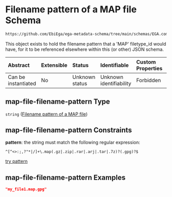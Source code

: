 # Filename pattern of a MAP file Schema

```txt
https://github.com/EbiEga/ega-metadata-schema/tree/main/schemas/EGA.common-definitions.json#/definitions/map-file-filename-pattern
```

This object exists to hold the filename pattern that a 'MAP' filetype_id would have, for it to be referenced elsewhere within this (or other) JSON schema.

| Abstract            | Extensible | Status         | Identifiable            | Custom Properties | Additional Properties | Access Restrictions | Defined In                                                                                |
| :------------------ | :--------- | :------------- | :---------------------- | :---------------- | :-------------------- | :------------------ | :---------------------------------------------------------------------------------------- |
| Can be instantiated | No         | Unknown status | Unknown identifiability | Forbidden         | Allowed               | none                | [EGA.common-definitions.json*](../out/EGA.common-definitions.json "open original schema") |

## map-file-filename-pattern Type

`string` ([Filename pattern of a MAP file](ega-4-definitions-filename-pattern-of-a-map-file.md))

## map-file-filename-pattern Constraints

**pattern**: the string must match the following regular expression: 

```regexp
^[^<>:;,?"*|/]+\.map(.gz|.zip|.rar|.arj|.tar|.7z)?(.gpg)?$
```

[try pattern](https://regexr.com/?expression=%5E%5B%5E%3C%3E%3A%3B%2C%3F%22\*%7C%2F%5D%2B%5C.map\(.gz%7C.zip%7C.rar%7C.arj%7C.tar%7C.7z\)%3F\(.gpg\)%3F%24 "try regular expression with regexr.com")

## map-file-filename-pattern Examples

```json
"my_file1.map.gpg"
```
